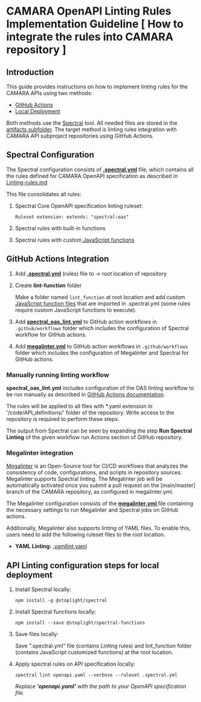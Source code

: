 # CAMARA OpenAPI Linting Rules Implementation Guideline [ How to integrate the rules into CAMARA repository ]

## Introduction

This guide provides instructions on how to implement linting rules for the CAMARA APIs using two methods:
- [GitHub Actions](https://github.com/camaraproject/Commonalities/blob/main/documentation/API-linting-Implementation-Guideline.md#spectral-configuration)
- [Local Deployment](https://github.com/camaraproject/Commonalities/blob/main/documentation/API-linting-Implementation-Guideline.md#api-linting-configuration-steps-for-local-deployment)

Both methods use the [Spectral](https://docs.stoplight.io/docs/spectral/674b27b261c3c-overview) tool. All needed files are stored in the [artifacts subfolder](https://github.com/camaraproject/Commonalities/tree/main/artifacts/linting_rules). The target method is linting rules integration with CAMARA API subproject repositories using GitHub Actions.

## Spectral Configuration

The Spectral configuration consists of <b><a href="https://github.com/camaraproject/Commonalities/blob/main/artifacts/linting_rules/.spectral.yml"> .spectral.yml</a></b> file, which contains all the rules defined for CAMARA OpenAPI specification as described in [Linting-rules.md](Linting-rules.md)

This file consolidates all rules:

1.  Spectral Core OpenAPI specification linting ruleset:

    `Ruleset extension: extends: "spectral:oas"`

2.  Spectral rules with built-in functions
3.  Spectral rules with custom<a href="https://github.com/camaraproject/Commonalities/blob/main/artifacts/linting_rules/lint_function"> JavaScript functions</a>

## GitHub Actions Integration

1. Add **[.spectral.yml](https://github.com/camaraproject/Commonalities/blob/main/artifacts/linting_rules/.spectral.yml)** (rules) file to -> root location of repository

2. Create **lint-function** folder

   Make a folder named `lint_function` at root location and add custom [JavaScript function files](https://github.com/camaraproject/Commonalities/blob/main/artifacts/linting_rules/lint_function) that are imported in .spectral.yml (some rules require custom JavaScript functions to execute).

3. Add **[spectral_oas_lint.yml](https://github.com/camaraproject/Commonalities/blob/main/artifacts/linting_rules/.github/workflows/spectral_oas_lint.yml)** to GitHub action workflows in `.github/workflows` folder
   which includes the configuration of Spectral workflow for GitHub actions.

4. Add <b>[megalinter.yml](https://github.com/camaraproject/Commonalities/blob/main/artifacts/linting_rules/.github/workflows/megalinter.yml)</b> to GitHub action workflows  in  `.github/workflows` folder
   which includes the configuration of Megalinter and Spectral for GitHub actions.

### Manually running linting workflow

**spectral_oas_lint.yml** includes configuration of the OAS linting workflow to be run manually as described in [GitHub Actions documentation](https://docs.github.com/en/actions/using-workflows/manually-running-a-workflow).

The rules will be applied to all files with *.yaml extension in '/code/API_definitions/' folder of the repository.
Write access to the repository is required to perform these steps.

The output from Spectral can be seen by expanding the step **Run Spectral Linting** of the given workflow run Actions section of GitHub repository.

### Megalinter integration

[Megalinter](https://megalinter.io/latest/) is an Open-Source tool for CI/CD workflows that analyzes the consistency of code, configurations, and scripts in repository sources. Megalinter supports Spectral linting.
The Megalinter job will be automatically activated once you submit a pull request on the [main/master] branch of the CAMARA repository, as configured in megalinter.yml.

The Megalinter configuration consists of the <b><a href="https://github.com/camaraproject/Commonalities/blob/main/artifacts/linting_rules/.github/workflows/megalinter.yml">megalinter.yml </a></b> file containing the necessary settings to run Megalinter and Spectral jobs on GitHub actions.

Additionally, Megalinter also supports linting of YAML files. To enable this, users need to add the following ruleset files to the root location.

-  <b>YAML Linting:</b> <a href="https://github.com/camaraproject/Commonalities/blob/main/artifacts/linting_rules/.yamllint.yaml"> .yamllint.yaml </a>

## API Linting configuration steps for local deployment

1.  Install Spectral locally:

        npm install -g @stoplight/spectral

2.  Install Spectral functions locally:

        npm install --save @stoplight/spectral-functions

3.  Save files locally:

    Save ".spectral.yml" file (contains Linting rules) and lint_function folder (contains JavaScript customized functions) at the root location.

4.  Apply spectral rules on API specification locally:

        spectral lint openapi.yaml --verbose --ruleset .spectral.yml

    *Replace **'openapi.yaml'** with the path to your OpenAPI specification file.*
